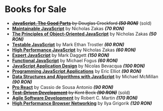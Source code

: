 # Books for Sale

* ~~__[JavaScript, The Good Parts][JSTDP]__ by Douglas Crockford *__(50 RON)__*~~ (sold)
* __[Maintainable JavaScript][MJS]__ by Nicholas Zakas *__(70 RON)__*
* __[The Principles of Object-Oriented JavaScript][OOJS]__ by Nicholas Zakas *__(50 RON)__*
* __[Testable JavaScript][TJS]__ by Mark Ethan Trostler *__(60 RON)__*
* __[High Performance JavaScript][HPJS]__ by Nicholas Zakas *__(60 RON)__*
* __[Expert JavaScript][EJS]__ by Mark Daggett *__(150 RON)__*
* __[Functional JavaScript][FJS]__ by Michael Fogus *__(60 RON)__*
* __[JavaScript Application Design][JSAD]__ by Nicolas Bevacqua *__(100 RON)__*
* __[Programming JavaScript Applications][PJSA]__ by Eric Elliot *__(90 RON)__*
* __[Data Structures and Algorithms with JavaScript][DSAJS]__ by Michael McMillan *__(90 RON)__*
* __[Pro React][PR]__ by Cassio de Sousa Antonio *__(90 RON)__*
* ~~__[Test-Driven Development][TDD]__ by Kent Beck *__(90 RON)__*~~ (sold)
* __[Agile Software Development][ASD]__ by Robert C. Martin *__(170 RON)__*
* __[High Performance Browser Networking][HPBN]__ by Ilya Grigorik *__(120 RON)__*

[JSTDP]: http://www.amazon.com/JavaScript-Good-Parts-Douglas-Crockford/dp/0596517742
[PJSFWD]: http://www.amazon.com/Professional-JavaScript-Developers-Nicholas-Zakas/dp/1118026691
[MJS]: http://www.amazon.com/Maintainable-JavaScript-Nicholas-C-Zakas/dp/1449327680
[OOJS]: http://www.amazon.com/Principles-Object-Oriented-JavaScript-Nicholas-Zakas/dp/1593275404
[JSP]: http://www.amazon.com/JavaScript-Patterns-Stoyan-Stefanov/dp/0596806752
[TJS]: http://www.amazon.com/Testable-JavaScript-Mark-Ethan-Trostler/dp/1449323391
[HPJS]: http://www.amazon.com/Performance-JavaScript-Faster-Application-Interfaces/dp/059680279X
[EJS]: http://www.amazon.com/Expert-JavaScript-Experts-Voice-Development/dp/1430260971
[NJSIA]: http://www.amazon.com/Node-js-Action-Mike-Cantelon/dp/1617290572
[R]: http://www.amazon.com/Refactoring-Improving-Design-Existing-Code/dp/0201485672
[TCC]: http://www.amazon.com/Clean-Coder-Conduct-Professional-Programmers/dp/0137081073
[TPP]: http://www.amazon.com/Pragmatic-Programmer-Journeyman-Master/dp/020161622X
[TDD]: http://www.amazon.com/Test-Driven-Development-Kent-Beck/dp/0321146530
[HPBN]: http://www.amazon.com/High-Performance-Browser-Networking-performance/dp/1449344763
[KUXD]: http://www.amazon.com/Killer-UX-Design-Jodie-Moule/dp/0987153099
[FJS]: http://www.amazon.com/Functional-JavaScript-Introducing-Programming-Underscore-js/dp/1449360726
[JSAD]: http://www.amazon.com/JavaScript-Application-Design-Build-Approach/dp/1617291951
[CC]: http://www.amazon.com/Clean-Code-Handbook-Software-Craftsmanship/dp/0132350882
[ASD]: http://www.amazon.com/Software-Development-Principles-Patterns-Practices/dp/0135974445
[UES6]: https://leanpub.com/understandinges6
[EES6]: https://leanpub.com/exploring-es6/
[TIARTA]: http://www.amazon.com/Inmates-Are-Running-Asylum-Products/dp/0672326140
[PJSA]: http://www.bookdepository.com/Programming-JavaScript-Applications-Eric-Elliot/9781491950296
[DMMT]: http://www.bookdepository.com/Dont-Make-Me-Think-Steve-Krug/9780321965516
[CSUR]: http://www.bookdepository.com/ClojureScript-Up-Running-Stuart-Sierra/9781449327439
[DSAJS]: http://www.bookdepository.com/Data-Structures-Algorithms-with-JavaScript-Michael-McMillan/9781449364939
[PR]: http://www.bookdepository.com/Pro-React-2015-Cassio-de-Sousa-Antonio/9781484212615
[TNSD]: http://www.bookdepository.com/Nature-Software-Development-Ron-Jeffries/9781941222379
